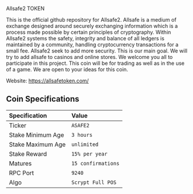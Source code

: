 Allsafe2 TOKEN

This is the official github repository for Allsafe2. Allsafe is a medium of exchange designed around securely exchanging information which is a process made possible by certain principles of cryptography. Within Allsafe2 systems the safety, integrity and balance of all ledgers is maintained by a community, handling cryptocurrency transactions for a small fee. Allsafe2 seek to add more security. This is our main goal. We will try to add allsafe to casinos and online stores. We welcome you all to participate in this project. This coin will be for trading as well as in the use of a game.
We are open to your ideas for this coin.

Website:
https://allsafetoken.com/

## Coin Specifications

| Specification | Value |
|:-----------|:-----------|
| Ticker | `ASAFE2` |
| Stake Minimum Age | `3 hours` |
| Stake Maximum Age | `unlimited` |
| Stake Reward | `15% per year` |
| Matures | `15 confirmations` |
| RPC Port | `9240` |
| Algo | `Scrypt Full POS` |